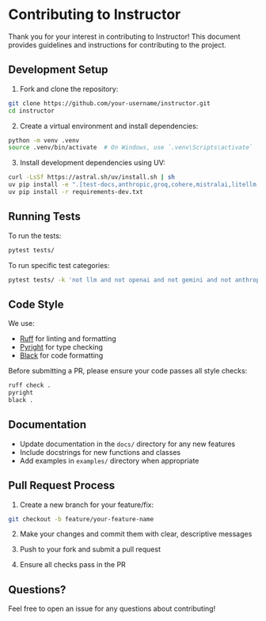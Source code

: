 # Contributing to Instructor

Thank you for your interest in contributing to Instructor! This document provides guidelines and instructions for contributing to the project.

## Development Setup

1. Fork and clone the repository:
```bash
git clone https://github.com/your-username/instructor.git
cd instructor
```

2. Create a virtual environment and install dependencies:
```bash
python -m venv .venv
source .venv/bin/activate  # On Windows, use `.venv\Scripts\activate`
```

3. Install development dependencies using UV:
```bash
curl -LsSf https://astral.sh/uv/install.sh | sh
uv pip install -e ".[test-docs,anthropic,groq,cohere,mistralai,litellm,google-generativeai,vertexai,cerebras_cloud_sdk,fireworks-ai]"
uv pip install -r requirements-dev.txt
```

## Running Tests

To run the tests:
```bash
pytest tests/
```

To run specific test categories:
```bash
pytest tests/ -k 'not llm and not openai and not gemini and not anthropic and not cohere and not vertexai'
```

## Code Style

We use:
- [Ruff](https://github.com/astral-sh/ruff) for linting and formatting
- [Pyright](https://github.com/microsoft/pyright) for type checking
- [Black](https://github.com/psf/black) for code formatting

Before submitting a PR, please ensure your code passes all style checks:
```bash
ruff check .
pyright
black .
```

## Documentation

- Update documentation in the `docs/` directory for any new features
- Include docstrings for new functions and classes
- Add examples in `examples/` directory when appropriate

## Pull Request Process

1. Create a new branch for your feature/fix:
```bash
git checkout -b feature/your-feature-name
```

2. Make your changes and commit them with clear, descriptive messages

3. Push to your fork and submit a pull request

4. Ensure all checks pass in the PR

## Questions?

Feel free to open an issue for any questions about contributing!
